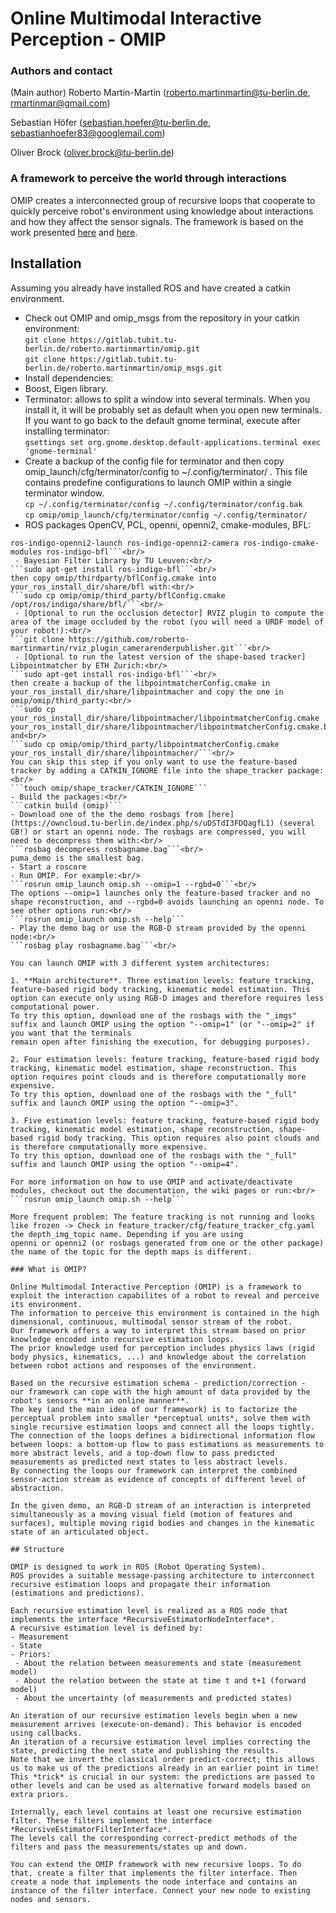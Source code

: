 # Online Multimodal Interactive Perception - OMIP

### Authors and contact

(Main author) Roberto Martín-Martin (roberto.martinmartin@tu-berlin.de, rmartinmar@gmail.com)

Sebastian Höfer (sebastian.hoefer@tu-berlin.de, sebastianhoefer83@googlemail.com)

Oliver Brock (oliver.brock@tu-berlin.de)

### A framework to perceive the world through interactions

OMIP creates a interconnected group of recursive loops that cooperate to quickly perceive robot's environment using knowledge about interactions and how they affect the sensor signals.
The framework is based on the work presented [here](http://www.robotics.tu-berlin.de/fileadmin/fg170/Publikationen_pdf/martinmartin_ip_iros_2014.pdf) and [here](http://www.redaktion.tu-berlin.de/fileadmin/fg170/Publikationen_pdf/martin_hoefer_15_iros_sr_opt.pdf).

## Installation
Assuming you already have installed ROS and have created a catkin environment.
- Check out OMIP and omip_msgs from the repository in your catkin environment:<br/>
```git clone https://gitlab.tubit.tu-berlin.de/roberto.martinmartin/omip.git```<br/>
```git clone https://gitlab.tubit.tu-berlin.de/roberto.martinmartin/omip_msgs.git```
- Install dependencies:<br/>
 - Boost, Eigen library.
 - Terminator: allows to split a window into several terminals. When you install it, it will be probably set as default when you open new terminals. If you want to go back to the default gnome terminal, execute after installing terminator:<br/>
```gsettings set org.gnome.desktop.default-applications.terminal exec 'gnome-terminal'```<br/>
 - Create a backup of the config file for terminator and then copy omip_launch/cfg/terminator/config to ~/.config/terminator/ . This file contains predefine configurations to launch OMIP within a single terminator window.<br/>
```cp ~/.config/terminator/config ~/.config/terminator/config.bak```<br/>
```cp omip/omip_launch/cfg/terminator/config ~/.config/terminator/```<br/>
 - ROS packages OpenCV, PCL, openni, openni2, cmake-modules, BFL:<br/>
```sudo apt-get install ros-indigo-pcl-ros ros-indigo-openni-launch ros-indigo-openni-camera
ros-indigo-openni2-launch ros-indigo-openni2-camera ros-indigo-cmake-modules ros-indigo-bfl```<br/>
 - Bayesian Filter Library by TU Leuven:<br/>
```sudo apt-get install ros-indigo-bfl```<br/>
then copy omip/thirdparty/bflConfig.cmake into your_ros_install_dir/share/bfl with:<br/>
```sudo cp omip/omip/third_party/bflConfig.cmake /opt/ros/indigo/share/bfl/```<br/>
 - [Optional to run the occlusion detector] RVIZ plugin to compute the area of the image occluded by the robot (you will need a URDF model of your robot!):<br/>
```git clone https://github.com/roberto-martinmartin/rviz_plugin_camerarenderpublisher.git```<br/>
 - [Optional to run the latest version of the shape-based tracker] Libpointmatcher by ETH Zurich:<br/>
```sudo apt-get install ros-indigo-bfl```<br/>
then create a backup of the libpointmatcherConfig.cmake in your_ros_install_dir/share/libpointmacher and copy the one in omip/omip/third_party:<br/>
```sudo cp your_ros_install_dir/share/libpointmacher/libpointmatcherConfig.cmake your_ros_install_dir/share/libpointmacher/libpointmatcherConfig.cmake.bak```<br/>
and<br/>
```sudo cp omip/omip/third_party/libpointmatcherConfig.cmake your_ros_install_dir/share/libpointmacher/```<br/>
You can skip this step if you only want to use the feature-based tracker by adding a CATKIN_IGNORE file into the shape_tracker package:<br/>
```touch omip/shape_tracker/CATKIN_IGNORE```
- Build the packages:<br/>
```catkin build (omip)```
- Download one of the the demo rosbags from [here](https://owncloud.tu-berlin.de/index.php/s/uDSTdI3FDQagfL1) (several GB!) or start an openni node. The rosbags are compressed, you will need to decompress them with:<br/>
```rosbag decompress rosbagname.bag```<br/>
puma_demo is the smallest bag.
- Start a roscore
- Run OMIP. For example:<br/>
```rosrun omip_launch omip.sh --omip=1 --rgbd=0```<br/>
The options --omip=1 launches only the feature-based tracker and no shape reconstruction, and --rgbd=0 avoids launching an openni node. To see other options run:<br/>
```rosrun omip_launch omip.sh --help```
- Play the demo bag or use the RGB-D stream provided by the openni node:<br/>
```rosbag play rosbagname.bag```<br/>

You can launch OMIP with 3 different system architectures:

1. **Main architecture**. Three estimation levels: feature tracking, feature-based rigid body tracking, kinematic model estimation. This option can execute only using RGB-D images and therefore requires less computational power. 
To try this option, download one of the rosbags with the "_imgs" suffix and launch OMIP using the option "--omip=1" (or "--omip=2" if you want that the terminals 
remain open after finishing the execution, for debugging purposes).

2. Four estimation levels: feature tracking, feature-based rigid body tracking, kinematic model estimation, shape reconstruction. This option requires point clouds and is therefore computationally more expensive. 
To try this option, download one of the rosbags with the "_full" suffix and launch OMIP using the option "--omip=3".

3. Five estimation levels: feature tracking, feature-based rigid body tracking, kinematic model estimation, shape reconstruction, shape-based rigid body tracking. This option requires also point clouds and is therefore computationally more expensive. 
To try this option, download one of the rosbags with the "_full" suffix and launch OMIP using the option "--omip=4".

For more information on how to use OMIP and activate/deactivate modules, checkout out the documentation, the wiki pages or run:<br/>
```rosrun omip_launch omip.sh --help```

More frequent problem: The feature tracking is not running and looks like frozen -> Check in feature_tracker/cfg/feature_tracker_cfg.yaml the depth_img_topic name. Depending if you are using
openni or openni2 (or rosbags generated from one or the other package) the name of the topic for the depth maps is different.

### What is OMIP?

Online Multimodal Interactive Perception (OMIP) is a framework to exploit the interaction capabilites of a robot to reveal and perceive its environment. 
The information to perceive this environment is contained in the high dimensional, continuous, multimodal sensor stream of the robot.
Our framework offers a way to interpret this stream based on prior knowledge encoded into recursive estimation loops. 
The prior knowledge used for perception includes physics laws (rigid body physics, kinematics, ...) and knowledge about the correlation between robot actions and responses of the environment.

Based on the recursive estimation schema - prediction/correction -  our framework can cope with the high amount of data provided by the robot's sensors **in an online manner**.
The key (and the main idea of our framework) is to factorize the perceptual problem into smaller *perceptual units*, solve them with single recursive estimation loops and connect all the loops tightly. 
The connection of the loops defines a bidirectional information flow between loops: a bottom-up flow to pass estimations as measurements to more abstract levels, and a top-down flow to pass predicted measurements as predicted next states to less abstract levels.
By connecting the loops our framework can interpret the combined sensor-action stream as evidence of concepts of different level of abstraction.

In the given demo, an RGB-D stream of an interaction is interpreted simultaneously as a moving visual field (motion of features and surfaces), multiple moving rigid bodies and changes in the kinematic state of an articulated object.

## Structure

OMIP is designed to work in ROS (Robot Operating System). 
ROS provides a suitable message-passing architecture to interconnect recursive estimation loops and propagate their information (estimations and predictions).

Each recursive estimation level is realized as a ROS node that implements the interface *RecursiveEstimatorNodeInterface*. 
A recursive estimation level is defined by:
- Measurement
- State
- Priors:
 - About the relation between measurements and state (measurement model)
 - About the relation between the state at time t and t+1 (forward model)
 - About the uncertainty (of measurements and predicted states)

An iteration of our recursive estimation levels begin when a new measurement arrives (execute-on-demand). This behavior is encoded using callbacks.
An iteration of a recursive estimation level implies correcting the state, predicting the next state and publishing the results. 
Note that we invert the classical order predict-correct; this allows us to make us of the predictions already in an earlier point in time! 
This *trick* is crucial in our system: the predictions are passed to other levels and can be used as alternative forward models based on extra priors.

Internally, each level contains at least one recursive estimation filter. These filters implement the interface *RecursiveEstimatorFilterInterface*.
The levels call the corresponding correct-predict methods of the filters and pass the measurements/states up and down.

You can extend the OMIP framework with new recursive loops. To do that, create a filter that implements the filter interface. Then create a node that implements the node interface and contains an instance of the filter interface. Connect your new node to existing nodes and sensors.